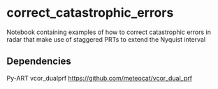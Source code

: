 # correct_catastrophic_errors
Notebook containing examples of how to correct catastrophic errors in radar that make use of staggered PRTs to extend the Nyquist interval

## Dependencies

Py-ART
vcor_dualprf <https://github.com/meteocat/vcor_dual_prf>
